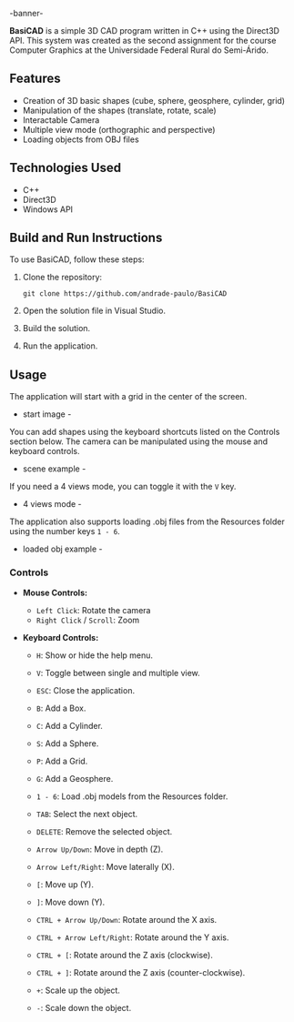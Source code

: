 -banner-

**BasiCAD** is a simple 3D CAD program written in C++ using the Direct3D API. This system was created as the second assignment for the course Computer Graphics at the Universidade Federal Rural do Semi-Árido.

## Features
- Creation of 3D basic shapes (cube, sphere, geosphere, cylinder, grid)
- Manipulation of the shapes (translate, rotate, scale)
- Interactable Camera
- Multiple view mode (orthographic and perspective)
- Loading objects from OBJ files

## Technologies Used
- C++
- Direct3D
- Windows API

## Build and Run Instructions
To use BasiCAD, follow these steps:

1. Clone the repository:
   ```
   git clone https://github.com/andrade-paulo/BasiCAD
   ```

2. Open the solution file in Visual Studio.

3. Build the solution.

4. Run the application.

## Usage
The application will start with a grid in the center of the screen.

- start image -

You can add shapes using the keyboard shortcuts listed on the Controls section below. The camera can be manipulated using the mouse and keyboard controls.

- scene example -

If you need a 4 views mode, you can toggle it with the `V` key.

- 4 views mode -

The application also supports loading .obj files from the Resources folder using the number keys `1 - 6`.

- loaded obj example -

### Controls
- **Mouse Controls:**
  - `Left Click`: Rotate the camera
  - `Right Click` / `Scroll`: Zoom

- **Keyboard Controls:**
  - `H`: Show or hide the help menu.
  - `V`: Toggle between single and multiple view.
  - `ESC`: Close the application.

  - `B`: Add a Box.
  - `C`: Add a Cylinder.
  - `S`: Add a Sphere.
  - `P`: Add a Grid.
  - `G`: Add a Geosphere.
  - `1 - 6`: Load .obj models from the Resources folder.

  - `TAB`: Select the next object.
  - `DELETE`: Remove the selected object.

  - `Arrow Up/Down`: Move in depth (Z).
  - `Arrow Left/Right`: Move laterally (X).
  - `[`: Move up (Y).
  - `]`: Move down (Y).

  - `CTRL + Arrow Up/Down`: Rotate around the X axis.
  - `CTRL + Arrow Left/Right`: Rotate around the Y axis.
  - `CTRL + [`: Rotate around the Z axis (clockwise).
  - `CTRL + ]`: Rotate around the Z axis (counter-clockwise).

  - `+`: Scale up the object.
  - `-`: Scale down the object.